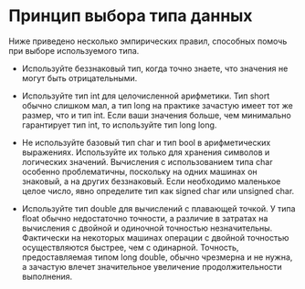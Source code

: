 # Принцип выбора типа данных

Ниже
приведено несколько эмпирических правил, способных помочь при
выборе используемого типа.

- Используйте беззнаковый тип, когда точно знаете, что значения не
могут быть отрицательными.

- Используйте тип int для целочисленной арифметики. Тип short
обычно слишком мал, а тип long на практике зачастую имеет тот же
размер, что и тип int. Если ваши значения больше, чем минимально
гарантирует тип int, то используйте тип long long.

- Не используйте базовый тип char и тип bool в арифметических
выражениях. Используйте их только для хранения символов и
логических значений. Вычисления с использованием типа char
особенно проблематичны, поскольку на одних машинах он знаковый, а
на других беззнаковый. Если необходимо маленькое целое число, явно
определите тип как signed char или unsigned char.

- Используйте тип double для вычислений с плавающей точкой. У
типа float обычно недостаточно точности, а различие в затратах на
вычисления с двойной и одиночной точностью незначительны.
Фактически на некоторых машинах операции с двойной точностью
осуществляются быстрее, чем с одинарной. Точность, предоставляемая
типом long double, обычно чрезмерна и не нужна, а зачастую влечет
значительное увеличение продолжительности выполнения.